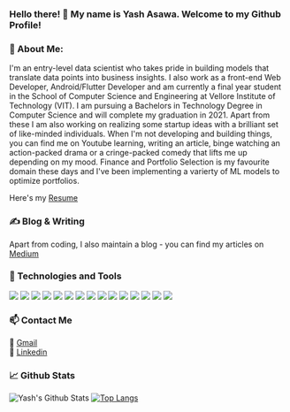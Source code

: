 ### Hello there! 👋 My name is Yash Asawa. Welcome to my Github Profile! 

### 🔭 About Me:
I'm an entry-level data scientist who takes pride in building models that translate data points into business insights. I also work as a front-end Web Developer, Android/Flutter Developer and am currently a final year student in the School of Computer Science and Engineering at Vellore Institute of Technology (VIT). I am pursuing a Bachelors in Technology Degree in Computer Science and will complete my graduation in 2021. Apart from these I am also working on realizing some startup ideas with a brilliant set of like-minded individuals. When I'm not developing and building things, you can find me on Youtube learning, writing an article, binge watching an action-packed drama or a cringe-packed comedy that lifts me up depending on my mood. 
Finance and Portfolio Selection is my favourite domain these days and I've been implementing a varierty of ML models to optimize portfolios.  

Here's my <a href = "https://drive.google.com/file/d/1Vb18b6jo_8rrkXfQt7YNBH1t5zXWyyGQ/view?usp=sharing">Resume</a> 

### ✍ Blog & Writing 
Apart from coding, I also maintain a blog - you can find my articles on <a href = "https://medium.com/@yash17bce2296"> Medium </a>

### 🔧 Technologies and Tools 
![](https://img.shields.io/badge/Code-Python-informational?style=flat&logo=python&logoColor=white&color=2bbc8a)
![](https://img.shields.io/badge/Code-Java-informational?style=flat&logo=java&logoColor=white&color=2bbc8a) 
![](https://img.shields.io/badge/Code-Flutter-informational?style=flat&logo=flutter&logoColor=white&color=2bbc8a) 
![](https://img.shields.io/badge/Code-HTML-informational?style=flat&logo=html&logoColor=white&color=2bbc8a) 
![](https://img.shields.io/badge/Code-CSS-informational?style=flat&logo=css&logoColor=white&color=2bbc8a) 
![](https://img.shields.io/badge/Code-JavaScript-informational?style=flat&logo=javascript&logoColor=white&color=2bbc8a)
![](https://img.shields.io/badge/Editor-Jupyter_Notebook-informational?style=flat&logo=jupyter&logoColor=white&color=2bbc8a)
![](https://img.shields.io/badge/Editor-IntelliJ_IDEA-informational?style=flat&logo=intellij-idea&logoColor=white&color=2bbc8a)
![](https://img.shields.io/badge/Editor-Visual_Studio-informational?style=flat&logo=intellij-idea&logoColor=white&color=2bbc8a)
![](https://img.shields.io/badge/Tools-PostgreSQL-informational?style=flat&logo=postgresql&logoColor=white&color=2bbc8a)
![](https://img.shields.io/badge/Tools-Docker-informational?style=flat&logo=docker&logoColor=white&color=2bbc8a)
![](https://img.shields.io/badge/Tools-Github-informational?style=flat&logo=github&logoColor=white&color=2bbc8a)
![](https://img.shields.io/badge/Tools-Gitlab-informational?style=flat&logo=gitlab&logoColor=white&color=2bbc8a)
![](https://img.shields.io/badge/Tools-Atom-informational?style=flat&logo=atom&logoColor=white&color=2bbc8a)
![](https://img.shields.io/badge/Tools-MongoDB-informational?style=flat&logo=mongodb&logoColor=white&color=2bbc8a)

### 📫 Contact Me
💌 <a href="mailto:yash17bce2296@gmail.com"> Gmail</a> <br>
📱 <a href = "https://www.linkedin.com/in/yash-asawa/"> Linkedin </a>

### 📈 Github Stats

![Yash's Github Stats](https://github-readme-stats.vercel.app/api?username=YashAsawa&show_icons=true&theme=radical&layout=compact)
[![Top Langs](https://github-readme-stats.vercel.app/api/top-langs/?username=YashAsawa&show_icons=true&theme=radical&layout=compact)](https://github.com/YashAsawa/github-readme-stats)



